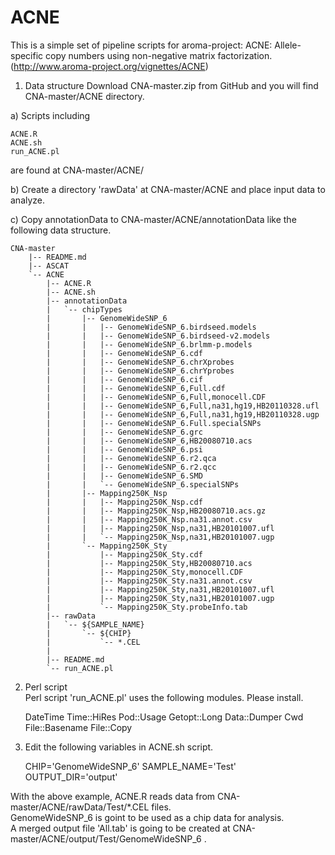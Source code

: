 ACNE
====

This is a simple set of pipeline scripts for 
    aroma-project: ACNE: Allele-specific copy numbers using non-negative matrix factorization.
    (http://www.aroma-project.org/vignettes/ACNE)

1) Data structure 
Download CNA-master.zip from GitHub and you will find CNA-master/ACNE directory.

a) Scripts including

    ACNE.R
    ACNE.sh
    run_ACNE.pl
are found at CNA-master/ACNE/

b) Create a directory 'rawData' at CNA-master/ACNE and place input data to analyze.

c) Copy annotationData to CNA-master/ACNE/annotationData like the following data structure.

    CNA-master
        |-- README.md
        |-- ASCAT
        `-- ACNE
            |-- ACNE.R
            |-- ACNE.sh
            |-- annotationData
            |   `-- chipTypes
            |       |-- GenomeWideSNP_6
            |       |   |-- GenomeWideSNP_6.birdseed.models
            |       |   |-- GenomeWideSNP_6.birdseed-v2.models
            |       |   |-- GenomeWideSNP_6.brlmm-p.models
            |       |   |-- GenomeWideSNP_6.cdf
            |       |   |-- GenomeWideSNP_6.chrXprobes
            |       |   |-- GenomeWideSNP_6.chrYprobes
            |       |   |-- GenomeWideSNP_6.cif
            |       |   |-- GenomeWideSNP_6,Full.cdf
            |       |   |-- GenomeWideSNP_6,Full,monocell.CDF
            |       |   |-- GenomeWideSNP_6,Full,na31,hg19,HB20110328.ufl
            |       |   |-- GenomeWideSNP_6,Full,na31,hg19,HB20110328.ugp
            |       |   |-- GenomeWideSNP_6.Full.specialSNPs
            |       |   |-- GenomeWideSNP_6.grc
            |       |   |-- GenomeWideSNP_6,HB20080710.acs
            |       |   |-- GenomeWideSNP_6.psi
            |       |   |-- GenomeWideSNP_6.r2.qca
            |       |   |-- GenomeWideSNP_6.r2.qcc
            |       |   |-- GenomeWideSNP_6.SMD
            |       |   `-- GenomeWideSNP_6.specialSNPs
            |       |-- Mapping250K_Nsp
            |       |   |-- Mapping250K_Nsp.cdf
            |       |   |-- Mapping250K_Nsp,HB20080710.acs.gz
            |       |   |-- Mapping250K_Nsp.na31.annot.csv
            |       |   |-- Mapping250K_Nsp,na31,HB20101007.ufl
            |       |   `-- Mapping250K_Nsp,na31,HB20101007.ugp
            |       `-- Mapping250K_Sty
            |           |-- Mapping250K_Sty.cdf
            |           |-- Mapping250K_Sty,HB20080710.acs
            |           |-- Mapping250K_Sty,monocell.CDF
            |           |-- Mapping250K_Sty.na31.annot.csv
            |           |-- Mapping250K_Sty,na31,HB20101007.ufl
            |           |-- Mapping250K_Sty,na31,HB20101007.ugp
            |           `-- Mapping250K_Sty.probeInfo.tab
            |-- rawData
            |   `-- ${SAMPLE_NAME}
            |       `-- ${CHIP}
            |           `-- *.CEL
            |
            |-- README.md
            `-- run_ACNE.pl

2) Perl script  
Perl script 'run_ACNE.pl' uses the following modules. Please install.

    DateTime
    Time::HiRes
    Pod::Usage
    Getopt::Long
    Data::Dumper
    Cwd
    File::Basename
    File::Copy

3) Edit the following variables in ACNE.sh script.

    CHIP='GenomeWideSNP_6'
    SAMPLE_NAME='Test'
    OUTPUT_DIR='output'

With the above example, ACNE.R reads data from CNA-master/ACNE/rawData/Test/*.CEL files.  
GenomeWideSNP_6 is goint to be used as a chip data for analysis.  
A merged output file 'All.tab' is going to be created at CNA-master/ACNE/output/Test/GenomeWideSNP_6 .

